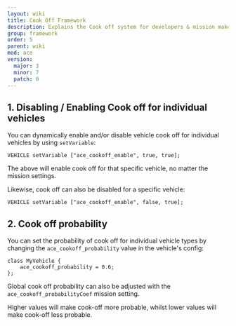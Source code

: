 ```yaml
---
layout: wiki
title: Cook Off Framework
description: Explains the Cook off system for developers & mission makers.
group: framework
order: 5
parent: wiki
mod: ace
version:
  major: 3
  minor: 7
  patch: 0
---
```


## 1. Disabling / Enabling Cook off for individual vehicles

You can dynamically enable and/or disable vehicle cook off for individual vehicles by using `setVariable`:

```
VEHICLE setVariable ["ace_cookoff_enable", true, true];
```

The above will enable cook off for that specific vehicle, no matter the mission settings.

Likewise, cook off can also be disabled for a specific vehicle:

```
VEHICLE setVariable ["ace_cookoff_enable", false, true];
```

## 2. Cook off probability

You can set the probability of cook off for individual vehicle types by changing the `ace_cookoff_probability` value in the vehicle's config:

```
class MyVehicle {
    ace_cookoff_probability = 0.6;
};
```

Global cook off probability can also be adjusted with the `ace_cookoff_probabilityCoef` mission setting.

Higher values will make cook-off more probable, whilst lower values will make cook-off less probable.
